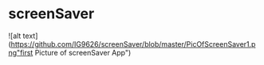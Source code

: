 # screenSaver
![alt text](https://github.com/IG9626/screenSaver/blob/master/PicOfScreenSaver1.png"first Picture of screenSaver App")
